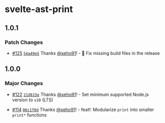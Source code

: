 # svelte-ast-print

## 1.0.1

### Patch Changes

- [#125](https://github.com/xeho91/js-ast/pull/125) [`54a49e5`](https://github.com/xeho91/js-ast/commit/54a49e5c2fb2509ca5ab514a2e50bfb9fb5a1f4d) Thanks [@xeho91](https://github.com/xeho91)! - 🙈 Fix missing build files in the release

## 1.0.0

### Major Changes

- [#122](https://github.com/xeho91/js-ast/pull/122) [`21d815e`](https://github.com/xeho91/js-ast/commit/21d815e36a13e60b9f4fc30a4a27ed8a639d72ba) Thanks [@xeho91](https://github.com/xeho91)! - Set minimum supported Node.js version to `v20` (LTS)

- [#114](https://github.com/xeho91/js-ast/pull/114) [`06c1f0d`](https://github.com/xeho91/js-ast/commit/06c1f0ded0fdd173bbd12dd90dcb1ddc40cb2a6a) Thanks [@xeho91](https://github.com/xeho91)! - feat!: Modularize `print` into smaller `print*` functions
